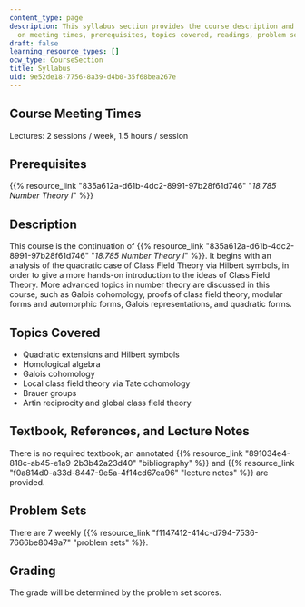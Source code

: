 ```yaml
---
content_type: page
description: This syllabus section provides the course description and information
  on meeting times, prerequisites, topics covered, readings, problem sets, and grading.
draft: false
learning_resource_types: []
ocw_type: CourseSection
title: Syllabus
uid: 9e52de18-7756-8a39-d4b0-35f68bea267e
---
```

## Course Meeting Times

Lectures: 2 sessions / week, 1.5 hours / session

## Prerequisites

{{% resource_link "835a612a-d61b-4dc2-8991-97b28f61d746" "*18.785 Number Theory I*" %}}

## Description

This course is the continuation of {{% resource_link "835a612a-d61b-4dc2-8991-97b28f61d746" "*18.785 Number Theory I*" %}}. It begins with an analysis of the quadratic case of Class Field Theory via Hilbert symbols, in order to give a more hands-on introduction to the ideas of Class Field Theory. More advanced topics in number theory are discussed in this course, such as Galois cohomology, proofs of class field theory, modular forms and automorphic forms, Galois representations, and quadratic forms.

## Topics Covered

- Quadratic extensions and Hilbert symbols
- Homological algebra
- Galois cohomology
- Local class field theory via Tate cohomology
- Brauer groups
- Artin reciprocity and global class field theory

## Textbook, References, and Lecture Notes

There is no required textbook; an annotated {{% resource_link "891034e4-818c-ab45-e1a9-2b3b42a23d40" "bibliography" %}} and {{% resource_link "f0a814d0-a33d-8447-9e5a-4f14cd67ea96" "lecture notes" %}} are provided.

## Problem Sets

There are 7 weekly {{% resource_link "f1147412-414c-d794-7536-7666be8049a7" "problem sets" %}}.

## Grading

The grade will be determined by the problem set scores.